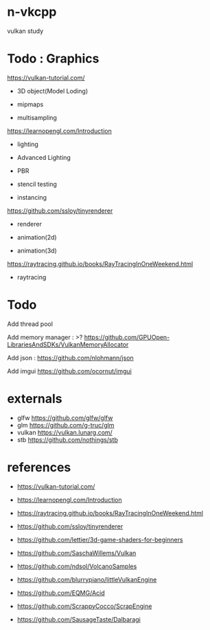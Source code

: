 # n-vkcpp
vulkan study

# Todo : Graphics

https://vulkan-tutorial.com/

- 3D object(Model Loding)

- mipmaps

- multisampling

https://learnopengl.com/Introduction

- lighting 

- Advanced Lighting

- PBR
 
- stencil testing

- instancing

https://github.com/ssloy/tinyrenderer

- renderer

- animation(2d)

- animation(3d)

https://raytracing.github.io/books/RayTracingInOneWeekend.html

- raytracing


# Todo

Add thread pool

Add memory manager : >? https://github.com/GPUOpen-LibrariesAndSDKs/VulkanMemoryAllocator

Add json : https://github.com/nlohmann/json

Add imgui https://github.com/ocornut/imgui

# externals

- glfw https://github.com/glfw/glfw
- glm https://github.com/g-truc/glm
- vulkan https://vulkan.lunarg.com/
- stb https://github.com/nothings/stb


# references

- https://vulkan-tutorial.com/
- https://learnopengl.com/Introduction
- https://raytracing.github.io/books/RayTracingInOneWeekend.html
- https://github.com/ssloy/tinyrenderer
- https://github.com/lettier/3d-game-shaders-for-beginners
- https://github.com/SaschaWillems/Vulkan
- https://github.com/ndsol/VolcanoSamples

- https://github.com/blurrypiano/littleVulkanEngine
- https://github.com/EQMG/Acid
- https://github.com/ScrappyCocco/ScrapEngine
- https://github.com/SausageTaste/Dalbaragi


